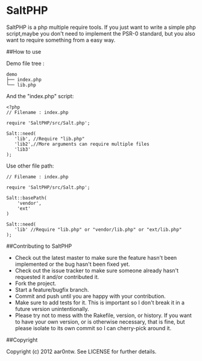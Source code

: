 # SaltPHP

SaltPHP is a php multiple require tools.
If you just want to write a simple php script,maybe you don't need to implement the PSR-0 standard, but you also want to require something from a easy way.


##How to use

Demo file tree :

```
demo
├── index.php
└── lib.php
```
And the "index.php" script:

```
<?php
// Filename : index.php

require 'SaltPHP/src/Salt.php';

Salt::need(
   'lib', //Require "lib.php"
   'lib2',//More arguments can require multiple files
   'lib3'
);
```
Use other file path:

```
// Filename : index.php

require 'SaltPHP/src/Salt.php';

Salt::basePath(
	'vendor',
	'ext'
)

Salt::need(
   'lib' //Require "lib.php" or "vendor/lib.php" or "ext/lib.php"
);

```

##Contributing to SaltPHP

* Check out the latest master to make sure the feature hasn't been implemented or the bug hasn't been fixed yet.
* Check out the issue tracker to make sure someone already hasn't requested it and/or contributed it.
* Fork the project.
* Start a feature/bugfix branch.
* Commit and push until you are happy with your contribution.
* Make sure to add tests for it. This is important so I don't break it in a future version unintentionally.
* Please try not to mess with the Rakefile, version, or history. If you want to have your own version, or is otherwise necessary, that is fine, but please isolate to its own commit so I can cherry-pick around it.

##Copyright

Copyright (c) 2012 aar0ntw. See LICENSE for
further details.
